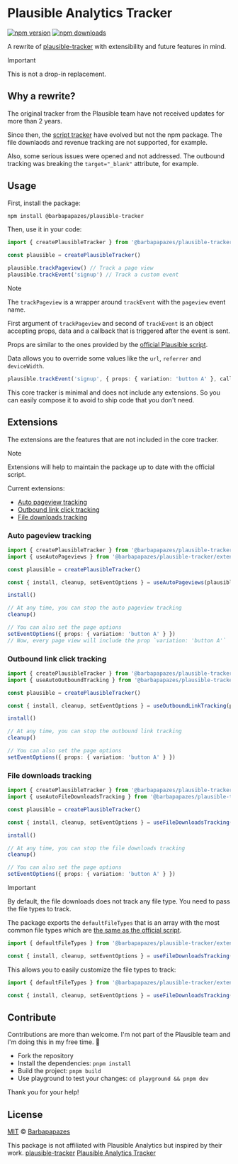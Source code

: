 # Plausible Analytics Tracker

[![npm version][npm-version-src]][npm-version-href]
[![npm downloads][npm-downloads-src]][npm-downloads-href]

A rewrite of [plausible-tracker](https://github.com/plausible/plausible-tracker) with extensibility and future features in mind.

> [!IMPORTANT]
> This is not a drop-in replacement.

## Why a rewrite?

The original tracker from the Plausible team have not received updates for more than 2 years.

Since then, the [script tracker](https://plausible.io/docs/script-extensions) have evolved but not the npm package. The file downlaods and revenue tracking are not supported, for example.

Also, some serious issues were opened and not addressed. The outbound tracking was breaking the `target="_blank"` attribute, for example.

## Usage

First, install the package:

```bash
npm install @barbapapazes/plausible-tracker
```

Then, use it in your code:

```ts
import { createPlausibleTracker } from '@barbapapazes/plausible-tracker'

const plausible = createPlausibleTracker()

plausible.trackPageview() // Track a page view
plausible.trackEvent('signup') // Track a custom event
```

> [!NOTE]
> The `trackPageview` is a wrapper around `trackEvent` with the `pageview` event name.

First argument of `trackPageview` and second of `trackEvent` is an object accepting props, data and a callback that is triggered after the event is sent.

Props are similar to the ones provided by the [official Plausible script](https://plausible.io/docs/custom-props/for-custom-events#2-using-the-manual-method).

Data allows you to override some values like the `url`, `referrer` and `deviceWidth`.

```ts
plausible.trackEvent('signup', { props: { variation: 'button A' }, callback: () => console.log('sended') }) // Track a custom event with a custom prop with a callback
```

This core tracker is minimal and does not include any extensions. So you can easily compose it to avoid to ship code that you don't need.

## Extensions

The extensions are the features that are not included in the core tracker.

> [!NOTE]
> Extensions will help to maintain the package up to date with the official script.

Current extensions:

- [Auto pageview tracking](https://plausible.io/docs/auto-pageview-tracking)
- [Outbound link click tracking](https://plausible.io/docs/outbound-link-click-tracking)
- [File downloads tracking](https://plausible.io/docs/file-downloads-tracking)

### Auto pageview tracking

```ts
import { createPlausibleTracker } from '@barbapapazes/plausible-tracker'
import { useAutoPageviews } from '@barbapapazes/plausible-tracker/extensions'

const plausible = createPlausibleTracker()

const { install, cleanup, setEventOptions } = useAutoPageviews(plausible)

install()

// At any time, you can stop the auto pageview tracking
cleanup()

// You can also set the page options
setEventOptions({ props: { variation: 'button A' } })
// Now, every page view will include the prop `variation: 'button A'`
```

### Outbound link click tracking

```ts
import { createPlausibleTracker } from '@barbapapazes/plausible-tracker'
import { useAutoOutboundTracking } from '@barbapapazes/plausible-tracker/extensions'

const plausible = createPlausibleTracker()

const { install, cleanup, setEventOptions } = useOutboundLinkTracking(plausible)

install()

// At any time, you can stop the outbound link tracking
cleanup()

// You can also set the page options
setEventOptions({ props: { variation: 'button A' } })
```

### File downloads tracking

```ts
import { createPlausibleTracker } from '@barbapapazes/plausible-tracker'
import { useAutoFileDownloadsTracking } from '@barbapapazes/plausible-tracker/extensions'

const plausible = createPlausibleTracker()

const { install, cleanup, setEventOptions } = useFileDownloadsTracking(plausible, { fileTypes: [] }) // You can pass the file types to track. For example: ['pdf', 'zip']

install()

// At any time, you can stop the file downloads tracking
cleanup()

// You can also set the page options
setEventOptions({ props: { variation: 'button A' } })
```

> [!IMPORTANT]
> By default, the file downloads does not track any file type. You need to pass the file types to track.

The package exports the `defaultFileTypes` that is an array with the most common file types which are [the same as the official script](https://plausible.io/docs/file-downloads-tracking#which-file-types-are-tracked).

```ts
import { defaultFileTypes } from '@barbapapazes/plausible-tracker/extensions'

const { install, cleanup, setEventOptions } = useFileDownloadsTracking(plausible, { fileTypes: defaultFileTypes })
```

This allows you to easily customize the file types to track:

```ts
import { defaultFileTypes } from '@barbapapazes/plausible-tracker/extensions'

const { install, cleanup, setEventOptions } = useFileDownloadsTracking(plausible, { fileTypes: [...defaultFileTypes, 'svg'] })
```

## Contribute

Contributions are more than welcome. I'm not part of the Plausible team and I'm doing this in my free time. 💛

- Fork the repository
- Install the dependencies: `pnpm install`
- Build the project: `pnpm build`
- Use playground to test your changes: `cd playground && pnpm dev`

Thank you for your help!

## License

[MIT](./LICENSE) © [Barbapapazes](https://github.com/barbapapazes)

This package is not affiliated with Plausible Analytics but inspired by their work.
[plausible-tracker](https://github.com/plausible/plausible-tracker)
[Plausible Analytics Tracker](https://github.com/plausible/analytics/tree/master/tracker)

[npm-version-src]: https://img.shields.io/npm/v/@barbapapazes/plausible-tracker?style=flat&colorA=18181B&colorB=0ea5e9
[npm-version-href]: https://npmjs.com/package/@barbapapazes/plausible-tracker
[npm-downloads-src]: https://img.shields.io/npm/dm/@barbapapazes/plausible-tracker?style=flat&colorA=18181B&colorB=0ea5e9
[npm-downloads-href]: https://npmjs.com/package/@barbapapazes/plausible-tracker
